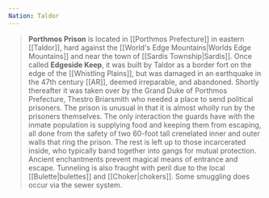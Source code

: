 ```yaml
---
Nation: Taldor
---
```


> **Porthmos Prison** is located in [[Porthmos Prefecture]] in eastern [[Taldor]], hard against the [[World's Edge Mountains|Worlds Edge Mountains]] and near the town of [[Sardis Township|Sardis]]. Once called **Edgeside Keep**, it was built by Taldor as a border fort on the edge of the [[Whistling Plains]], but was damaged in an earthquake in the 47th century [[AR]], deemed irreparable, and abandoned. Shortly thereafter it was taken over by the Grand Duke of Porthmos Prefecture, Thestro Briarsmith who needed a place to send political prisoners.
> The prison is unusual in that it is almost wholly run by the prisoners themselves. The only interaction the guards have with the inmate population is supplying food and keeping them from escaping, all done from the safety of two 60-foot tall crenelated inner and outer walls that ring the prison. The rest is left up to those incarcerated inside, who typically band together into gangs for mutual protection.
> Ancient enchantments prevent magical means of entrance and escape. Tunneling is also fraught with peril due to the local [[Bulette|bulettes]] and [[Choker|chokers]]. Some smuggling does occur via the sewer system.








